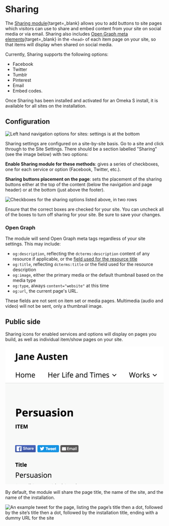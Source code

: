 # Sharing

The [Sharing module](https://omeka.org/s/modules/Sharing){target=_blank} allows you to add buttons to site pages which visitors can use to share and embed content from your site on social media or via email. Sharing also includes [Open Graph meta elements](https://ogp.me/){target=_blank} in the `<head>` of each item page on your site, so that items will display when shared on social media. 

Currently, Sharing supports the following options:

- Facebook
- Twitter
- Tumblr
- Pinterest
- Email
- Embed codes.

Once Sharing has been installed and activated for an Omeka S install, it is available for all sites on the installation.

## Configuration

![Left hand navigation options for sites: settings is at the bottom](../modules/modulesfiles/sharing2.png)

Sharing settings are configured on a site-by-site basis. Go to a site and click through to the Site Settings. There should be a section labelled "Sharing" (see the image below) with two options:

**Enable Sharing module for these methods**: gives a series of checkboxes, one for each service or option (Facebook, Twitter, etc.).

**Sharing buttons placement on the page**: sets the placement of the sharing buttons either at the top of the content (below the navigation and page header) or at the bottom (just above the footer). 

![Checkboxes for the sharing options listed above, in two rows](../modules/modulesfiles/sharing_options.png)

Ensure that the correct boxes are checked for your site. You can uncheck all of the boxes to turn off sharing for your site. Be sure to save your changes. 

### Open Graph

The module will send Open Graph meta tags regardless of your site settings. This may include: 

- `og:description`, reflecting the `dcterms:description` content of any resource if applicable, or the [field used for the resource title](../content/resource-template.md#other-options)
- `og:title`, reflecting `dcterms:title` or the field used for the resource description
- `og:image`, either the primary media or the default thumbnail based on the media type
- `og:type`, always `content="website"` at this time
- `og:url`, the current page's URL.

These fields are not sent on item set or media pages. Multimedia (audio and video) will not be sent, only a thumbnail image. 

## Public side

Sharing icons for enabled services and options will display on pages you build, as well as individual item/show pages on your site. 

![Share buttons for Facebook, twitter, and email displayed above an item's title, just under the page header](../modules/modulesfiles/sharing_buttons.png)

By default, the module will share the page title, the name of the site, and the name of the installation. 

![An example tweet for the page, listing the page’s title then a dot, followed by the site’s title then a dot, followed by the installation title, ending with a dummy URL for the site](../modules/modulesfiles/sharing_display1.png)
